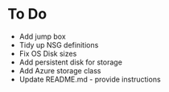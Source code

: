 # To Do
* Add jump box
* Tidy up NSG definitions
* Fix OS Disk sizes
* Add persistent disk for storage
* Add Azure storage class
* Update README.md - provide instructions